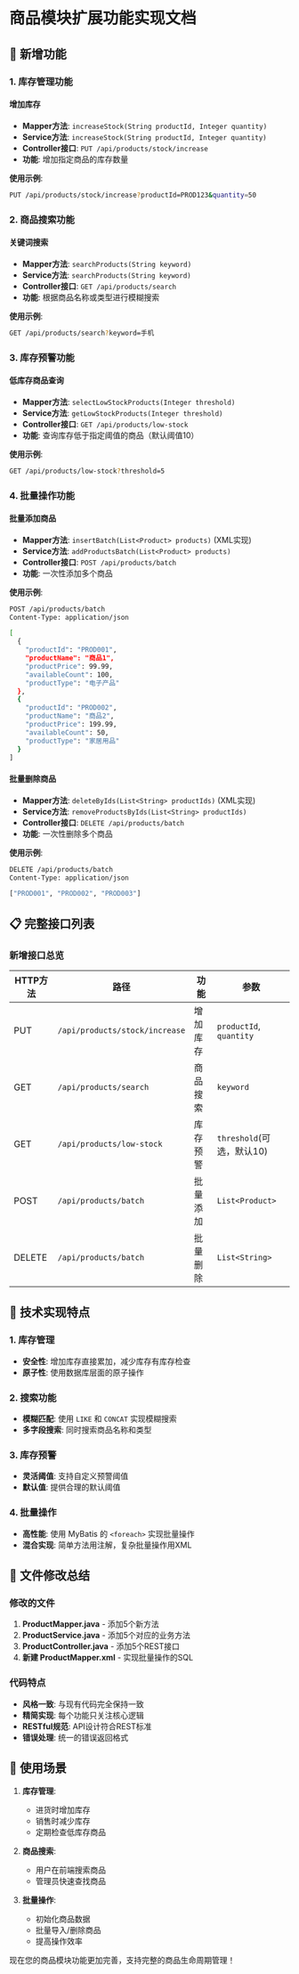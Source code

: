 # 商品模块扩展功能实现文档

## 🎉 新增功能

### 1. 库存管理功能

#### 增加库存
- **Mapper方法**: `increaseStock(String productId, Integer quantity)`
- **Service方法**: `increaseStock(String productId, Integer quantity)`
- **Controller接口**: `PUT /api/products/stock/increase`
- **功能**: 增加指定商品的库存数量

**使用示例**:
```bash
PUT /api/products/stock/increase?productId=PROD123&quantity=50
```

### 2. 商品搜索功能

#### 关键词搜索
- **Mapper方法**: `searchProducts(String keyword)`
- **Service方法**: `searchProducts(String keyword)`
- **Controller接口**: `GET /api/products/search`
- **功能**: 根据商品名称或类型进行模糊搜索

**使用示例**:
```bash
GET /api/products/search?keyword=手机
```

### 3. 库存预警功能

#### 低库存商品查询
- **Mapper方法**: `selectLowStockProducts(Integer threshold)`
- **Service方法**: `getLowStockProducts(Integer threshold)`
- **Controller接口**: `GET /api/products/low-stock`
- **功能**: 查询库存低于指定阈值的商品（默认阈值10）

**使用示例**:
```bash
GET /api/products/low-stock?threshold=5
```

### 4. 批量操作功能

#### 批量添加商品
- **Mapper方法**: `insertBatch(List<Product> products)` (XML实现)
- **Service方法**: `addProductsBatch(List<Product> products)`
- **Controller接口**: `POST /api/products/batch`
- **功能**: 一次性添加多个商品

**使用示例**:
```bash
POST /api/products/batch
Content-Type: application/json

[
  {
    "productId": "PROD001",
    "productName": "商品1",
    "productPrice": 99.99,
    "availableCount": 100,
    "productType": "电子产品"
  },
  {
    "productId": "PROD002",
    "productName": "商品2",
    "productPrice": 199.99,
    "availableCount": 50,
    "productType": "家居用品"
  }
]
```

#### 批量删除商品
- **Mapper方法**: `deleteByIds(List<String> productIds)` (XML实现)
- **Service方法**: `removeProductsByIds(List<String> productIds)`
- **Controller接口**: `DELETE /api/products/batch`
- **功能**: 一次性删除多个商品

**使用示例**:
```bash
DELETE /api/products/batch
Content-Type: application/json

["PROD001", "PROD002", "PROD003"]
```

## 📋 完整接口列表

### 新增接口总览

| HTTP方法 | 路径 | 功能 | 参数 |
|----------|------|------|------|
| PUT | `/api/products/stock/increase` | 增加库存 | `productId`, `quantity` |
| GET | `/api/products/search` | 商品搜索 | `keyword` |
| GET | `/api/products/low-stock` | 库存预警 | `threshold`(可选，默认10) |
| POST | `/api/products/batch` | 批量添加 | `List<Product>` |
| DELETE | `/api/products/batch` | 批量删除 | `List<String>` |

## 🔧 技术实现特点

### 1. 库存管理
- **安全性**: 增加库存直接累加，减少库存有库存检查
- **原子性**: 使用数据库层面的原子操作

### 2. 搜索功能
- **模糊匹配**: 使用 `LIKE` 和 `CONCAT` 实现模糊搜索
- **多字段搜索**: 同时搜索商品名称和类型

### 3. 库存预警
- **灵活阈值**: 支持自定义预警阈值
- **默认值**: 提供合理的默认阈值

### 4. 批量操作
- **高性能**: 使用 MyBatis 的 `<foreach>` 实现批量操作
- **混合实现**: 简单方法用注解，复杂批量操作用XML

## 📄 文件修改总结

### 修改的文件
1. **ProductMapper.java** - 添加5个新方法
2. **ProductService.java** - 添加5个对应的业务方法
3. **ProductController.java** - 添加5个REST接口
4. **新建 ProductMapper.xml** - 实现批量操作的SQL

### 代码特点
- **风格一致**: 与现有代码完全保持一致
- **精简实现**: 每个功能只关注核心逻辑
- **RESTful规范**: API设计符合REST标准
- **错误处理**: 统一的错误返回格式

## 🚀 使用场景

1. **库存管理**: 
   - 进货时增加库存
   - 销售时减少库存
   - 定期检查低库存商品

2. **商品搜索**:
   - 用户在前端搜索商品
   - 管理员快速查找商品

3. **批量操作**:
   - 初始化商品数据
   - 批量导入/删除商品
   - 提高操作效率

现在您的商品模块功能更加完善，支持完整的商品生命周期管理！
